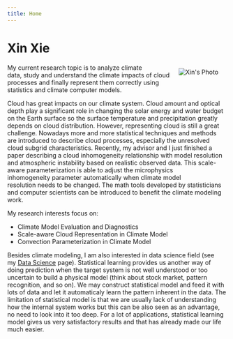 ```yaml
---
title: Home
---
```


# Xin Xie

<img src="/xiexin-work-800.jpg" style="max-width:25%;min-width:50px;margin:10px 20px;float:right;" alt="Xin's Photo" />

My current research topic is to analyze climate data, study and understand the climate impacts of cloud processes and finally represent them correctly using statistics and climate computer models.

Cloud has great impacts on our climate system. Cloud amount and optical depth play a significant role in changing the solar energy and water budget on the Earth surface so the surface temperature and precipitation greatly depends on cloud distribution. However, representing cloud is still a great challenge. Nowadays more and more statistical techniques and methods are introduced to describe cloud processes, especially the unresolved cloud subgrid characteristics. Recently, my advisor and I just finished a paper describing a cloud inhomogeneity relationship with model resolution and atmospheric instability based on realistic observed data. This scale-aware parameterization is able to adjust the microphysics inhomogeneity parameter automatically when climate model resolution needs to be changed. The math tools developed by statisticians and computer scientists can be introduced to benefit the climate modeling work.

My research interests focus on:

- Climate Model Evaluation and Diagnostics
- Scale-aware Cloud Representation in Climate Model
- Convection Parameterization in Climate Model

Besides climate modeling, I am also interested in data science field (see my [Data Science](/ds) page). Statistical learning provides us another way of doing prediction when the target system is not well understood or too uncertain to build a physical model (think about stock market, pattern recognition, and so on). We may construct statistical model and feed it with lots of data and let it automaticaly learn the pattern inherent in the data. The limitation of statistical model is that we are usually lack of understanding how the internal system works but this can be also seen as an advantage, no need to look into it too deep. For a lot of applications, statistical learning model gives us very satisfactory results and that has already made our life much easier.

